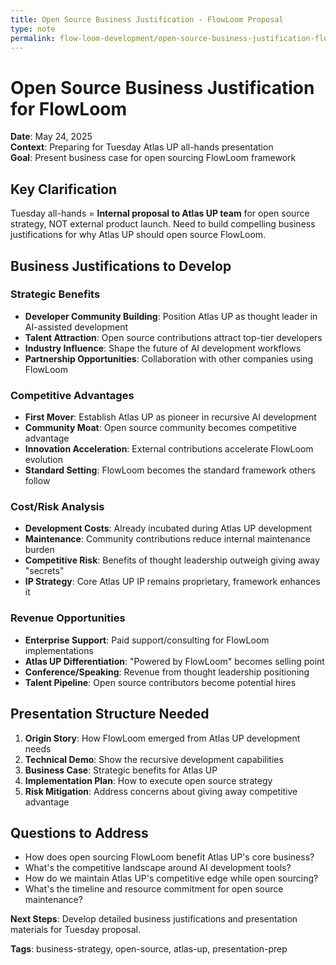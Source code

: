 ```yaml
---
title: Open Source Business Justification - FlowLoom Proposal
type: note
permalink: flow-loom-development/open-source-business-justification-flow-loom-proposal
---
```


# Open Source Business Justification for FlowLoom

**Date**: May 24, 2025  
**Context**: Preparing for Tuesday Atlas UP all-hands presentation  
**Goal**: Present business case for open sourcing FlowLoom framework  

## Key Clarification

Tuesday all-hands = **Internal proposal to Atlas UP team** for open source strategy, NOT external product launch. Need to build compelling business justifications for why Atlas UP should open source FlowLoom.

## Business Justifications to Develop

### Strategic Benefits
- **Developer Community Building**: Position Atlas UP as thought leader in AI-assisted development
- **Talent Attraction**: Open source contributions attract top-tier developers
- **Industry Influence**: Shape the future of AI development workflows
- **Partnership Opportunities**: Collaboration with other companies using FlowLoom

### Competitive Advantages  
- **First Mover**: Establish Atlas UP as pioneer in recursive AI development
- **Community Moat**: Open source community becomes competitive advantage
- **Innovation Acceleration**: External contributions accelerate FlowLoom evolution
- **Standard Setting**: FlowLoom becomes the standard framework others follow

### Cost/Risk Analysis
- **Development Costs**: Already incubated during Atlas UP development
- **Maintenance**: Community contributions reduce internal maintenance burden
- **Competitive Risk**: Benefits of thought leadership outweigh giving away "secrets"
- **IP Strategy**: Core Atlas UP IP remains proprietary, framework enhances it

### Revenue Opportunities
- **Enterprise Support**: Paid support/consulting for FlowLoom implementations
- **Atlas UP Differentiation**: "Powered by FlowLoom" becomes selling point
- **Conference/Speaking**: Revenue from thought leadership positioning
- **Talent Pipeline**: Open source contributors become potential hires

## Presentation Structure Needed

1. **Origin Story**: How FlowLoom emerged from Atlas UP development needs
2. **Technical Demo**: Show the recursive development capabilities
3. **Business Case**: Strategic benefits for Atlas UP
4. **Implementation Plan**: How to execute open source strategy
5. **Risk Mitigation**: Address concerns about giving away competitive advantage

## Questions to Address

- How does open sourcing FlowLoom benefit Atlas UP's core business?
- What's the competitive landscape around AI development tools?
- How do we maintain Atlas UP's competitive edge while open sourcing?
- What's the timeline and resource commitment for open source maintenance?

**Next Steps**: Develop detailed business justifications and presentation materials for Tuesday proposal.

**Tags**: business-strategy, open-source, atlas-up, presentation-prep